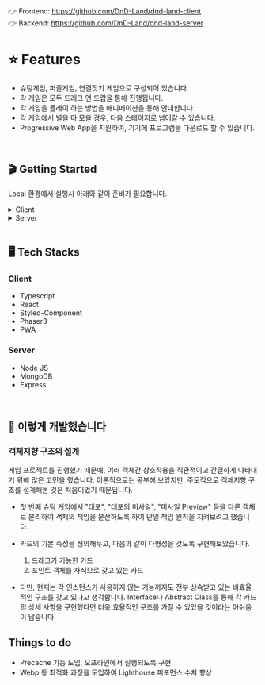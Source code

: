 👉 Frontend: https://github.com/DnD-Land/dnd-land-client  
👉 Backend: https://github.com/DnD-Land/dnd-land-server

# ⭐️ Features

- 슈팅게임, 퍼즐게임, 연결짓기 게임으로 구성되어 있습니다.
- 각 게임은 모두 드래그 앤 드랍을 통해 진행됩니다.
- 각 게임을 플레이 하는 방법을 애니메이션을 통해 안내합니다.
- 각 게임에서 별을 다 모을 경우, 다음 스테이지로 넘어갈 수 있습니다.
- Progressive Web App을 지원하여, 기기에 프로그램을 다운로드 할 수 있습니다.

<br>

## 🎬 Getting Started

Local 환경에서 실행시 아래와 같이 준비가 필요합니다.

<details>
  <summary>Client</summary>

```
REACT_APP_SERVER_URL=<default: http://localhost:8080>

REACT_APP_API_KEY=<Firebase API Key>
REACT_APP_AUTH_DOMAIN=<Firebase Auth Domain>
REACT_APP_PROJECT_ID=<Firebase Project ID>
REACT_APP_APP_ID=<Firebase App ID>
```

</details>

<details>
  <summary>Server</summary>

```
ORIGIN_URI_PROD=<default: http://localhost:3000>

JWT_SECRET=<jwt secret key>
MONGODB_URL=<mongodb url>
MONGODB_NAME=<db name>
```

</details>

<br>

## 🖥 Tech Stacks

### Client

- Typescript
- React
- Styled-Component
- Phaser3
- PWA

### Server

- Node JS
- MongoDB
- Express

<br>

## 🤝 이렇게 개발했습니다

### 객체지향 구조의 설계

게임 프로젝트를 진행했기 때문에, 여러 객체간 상호작용을 직관적이고 간결하게 나타내기 위해 많은 고민을 했습니다. 이론적으로는 공부해 보았지만, 주도적으로 객체지향 구조를 설계해본 것은 처음이었기 때문입니다.

- 첫 번째 슈팅 게임에서 "대포", "대포의 미사일", "미사일 Preview" 등을 다른 객체로 분리하여 객체의 책임을 분산하도록 하여 단일 책임 원칙을 지켜보려고 했습니다.

- 카드의 기본 속성을 정의해두고, 다음과 같이 다형성을 갖도록 구현해보았습니다.

  1. 드래그가 가능한 카드
  2. 포인트 객체를 자식으로 갖고 있는 카드

- 다만, 현재는 각 인스턴스가 사용하지 않는 기능까지도 전부 상속받고 있는 비효율적인 구조를 갖고 있다고 생각합니다. Interface나 Abstract Class를 통해 각 카드의 상세 사항을 구현했다면 더욱 효율적인 구조를 가질 수 있었을 것이라는 아쉬움이 남습니다.

## Things to do

- Precache 기능 도입, 오프라인에서 실행되도록 구현
- Webp 등 최적화 과정을 도입하여 Lighthouse 퍼포먼스 수치 향상
